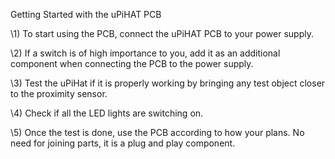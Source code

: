 ﻿Getting Started with the uPiHAT PCB

\1) To start using the PCB, connect the uPiHAT PCB to your power supply.

\2) If a switch is of high importance to you, add it as an additional component when connecting the PCB to the power supply. 

\3) Test the uPiHat if it is properly working by bringing any test object closer to the proximity sensor. 

\4) Check if all the LED lights are switching on.

\5) Once the test is done, use the PCB according to how your plans. No need for joining parts, it is a plug and play component.
